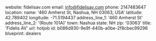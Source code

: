 website: fidelisav.com
email: info@fidelisav.com
phone: 2147483647
location:
  name: '460 Amherst St, Nashua, NH 03063, USA'
  latitude: 42.789402
  longitude: -71.5194437
address_line_1: '460 Amherst St'
address_line_2: '(Route 101A)'
town: Nashua
state: NH
zip: '03063'
title: 'Fidelis AV'
url: hotjob
id: b086d930-9e9f-440b-a0be-2f8cbec99296
blueprint: dealers
